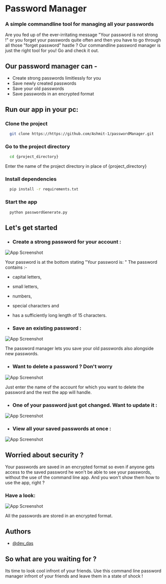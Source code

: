
# Password Manager 
### A simple commandline tool for managing all your passwords

Are you fed up of the ever-irritating message "Your password is not strong !" or you forget your passwords quite often and then you have to go through all those "forget password" hastle ? Our commandline password manager is just the right tool for you! Go and check it out.




## Our password manager can - 

- Create strong passwords limitlessly for you 
- Save newly created passwords
- Save your old passwords 
- Save passwords in an encrypted format


## Run our app in your pc: 

### Clone the project

```bash
  git clone https://https://github.com/Ashmit-1/passwordManager.git
```

### Go to the project directory

```bash
  cd {project_directory}
```
Enter the name of the project directory in place of {project_directory}

### Install dependencies

```bash
  pip install -r requirements.txt
```

### Start the app

```bash
  python passwordGenerate.py
```


## Let's get started

- ### Create a strong password for your account :


![App Screenshot](https://private-user-images.githubusercontent.com/137298461/346443983-49ebbc75-7e51-4f2b-8c38-1c6b2ef1c6ba.png?jwt=eyJhbGciOiJIUzI1NiIsInR5cCI6IkpXVCJ9.eyJpc3MiOiJnaXRodWIuY29tIiwiYXVkIjoicmF3LmdpdGh1YnVzZXJjb250ZW50LmNvbSIsImtleSI6ImtleTUiLCJleHAiOjE3MjA0MTg1NjMsIm5iZiI6MTcyMDQxODI2MywicGF0aCI6Ii8xMzcyOTg0NjEvMzQ2NDQzOTgzLTQ5ZWJiYzc1LTdlNTEtNGYyYi04YzM4LTFjNmIyZWYxYzZiYS5wbmc_WC1BbXotQWxnb3JpdGhtPUFXUzQtSE1BQy1TSEEyNTYmWC1BbXotQ3JlZGVudGlhbD1BS0lBVkNPRFlMU0E1M1BRSzRaQSUyRjIwMjQwNzA4JTJGdXMtZWFzdC0xJTJGczMlMkZhd3M0X3JlcXVlc3QmWC1BbXotRGF0ZT0yMDI0MDcwOFQwNTU3NDNaJlgtQW16LUV4cGlyZXM9MzAwJlgtQW16LVNpZ25hdHVyZT0zOTA3OTE1NTlhNWQ2MDE0YTczZmY5NWU1M2RkZjZmNDQ4MmY1NTA4MzQ3ZjE0OWM3N2UyNGIwODVkNjg3YzM2JlgtQW16LVNpZ25lZEhlYWRlcnM9aG9zdCZhY3Rvcl9pZD0wJmtleV9pZD0wJnJlcG9faWQ9MCJ9.Qznss6SWgp4h2YEhRO5xHbVy6Pbm0xZqnggztigrHxc)
 
 Your password is at the bottom stating "Your password is: " The password contains :-
 - capital letters, 
 - small letters, 
 - numbers, 
 - special characters and 
 - has a sufficiently long length of 15 characters.
 
- ### Save an existing password :

![App Screenshot](https://private-user-images.githubusercontent.com/137298461/346445174-b1830b78-078a-44a5-bb41-6645cc9bbd5a.png?jwt=eyJhbGciOiJIUzI1NiIsInR5cCI6IkpXVCJ9.eyJpc3MiOiJnaXRodWIuY29tIiwiYXVkIjoicmF3LmdpdGh1YnVzZXJjb250ZW50LmNvbSIsImtleSI6ImtleTUiLCJleHAiOjE3MjA0MTg5MTQsIm5iZiI6MTcyMDQxODYxNCwicGF0aCI6Ii8xMzcyOTg0NjEvMzQ2NDQ1MTc0LWIxODMwYjc4LTA3OGEtNDRhNS1iYjQxLTY2NDVjYzliYmQ1YS5wbmc_WC1BbXotQWxnb3JpdGhtPUFXUzQtSE1BQy1TSEEyNTYmWC1BbXotQ3JlZGVudGlhbD1BS0lBVkNPRFlMU0E1M1BRSzRaQSUyRjIwMjQwNzA4JTJGdXMtZWFzdC0xJTJGczMlMkZhd3M0X3JlcXVlc3QmWC1BbXotRGF0ZT0yMDI0MDcwOFQwNjAzMzRaJlgtQW16LUV4cGlyZXM9MzAwJlgtQW16LVNpZ25hdHVyZT1iZWI1N2I5OWNhZDk4OTVjZDYxODAyZDI2N2YzMzllMThmNWI0ZGJlMjY3MDM2NzlhNDAyNzlmOTg2ZmI1NzQxJlgtQW16LVNpZ25lZEhlYWRlcnM9aG9zdCZhY3Rvcl9pZD0wJmtleV9pZD0wJnJlcG9faWQ9MCJ9.G3UbKZ5bZ4QlIlghEcxTj5pek3ryWBfGskhHQzfN4PE)

The password manager lets you save your old passwords also alongside new passwords. 

- ### Want to delete a password ? Don't worry

![App Screenshot](https://private-user-images.githubusercontent.com/137298461/346445785-ad5400ec-b3e0-41f9-9411-82d9567cca07.png?jwt=eyJhbGciOiJIUzI1NiIsInR5cCI6IkpXVCJ9.eyJpc3MiOiJnaXRodWIuY29tIiwiYXVkIjoicmF3LmdpdGh1YnVzZXJjb250ZW50LmNvbSIsImtleSI6ImtleTUiLCJleHAiOjE3MjA0MTkwNzgsIm5iZiI6MTcyMDQxODc3OCwicGF0aCI6Ii8xMzcyOTg0NjEvMzQ2NDQ1Nzg1LWFkNTQwMGVjLWIzZTAtNDFmOS05NDExLTgyZDk1NjdjY2EwNy5wbmc_WC1BbXotQWxnb3JpdGhtPUFXUzQtSE1BQy1TSEEyNTYmWC1BbXotQ3JlZGVudGlhbD1BS0lBVkNPRFlMU0E1M1BRSzRaQSUyRjIwMjQwNzA4JTJGdXMtZWFzdC0xJTJGczMlMkZhd3M0X3JlcXVlc3QmWC1BbXotRGF0ZT0yMDI0MDcwOFQwNjA2MThaJlgtQW16LUV4cGlyZXM9MzAwJlgtQW16LVNpZ25hdHVyZT1kMDgwMGI3Njg4ZmY3NWI1MGI2M2YzOTliYzZiN2IxOTMyZmY1MDQ2ZTQ0NDc5OTk5MTU5YWJmMGU5ZjhiYzQyJlgtQW16LVNpZ25lZEhlYWRlcnM9aG9zdCZhY3Rvcl9pZD0wJmtleV9pZD0wJnJlcG9faWQ9MCJ9.sVVi-XnKAjcDQbe75OQEDtQ-qBLKc0vjT0gOZTLLLX4)

Just enter the name of the account for which you want to delete the password and the rest the app will handle.

- ### One of your password just got changed. Want to update it :


![App Screenshot](https://private-user-images.githubusercontent.com/137298461/346446637-a44dd7fd-c06a-47d5-9fb0-5543f1c796af.png?jwt=eyJhbGciOiJIUzI1NiIsInR5cCI6IkpXVCJ9.eyJpc3MiOiJnaXRodWIuY29tIiwiYXVkIjoicmF3LmdpdGh1YnVzZXJjb250ZW50LmNvbSIsImtleSI6ImtleTUiLCJleHAiOjE3MjA0MTkyOTksIm5iZiI6MTcyMDQxODk5OSwicGF0aCI6Ii8xMzcyOTg0NjEvMzQ2NDQ2NjM3LWE0NGRkN2ZkLWMwNmEtNDdkNS05ZmIwLTU1NDNmMWM3OTZhZi5wbmc_WC1BbXotQWxnb3JpdGhtPUFXUzQtSE1BQy1TSEEyNTYmWC1BbXotQ3JlZGVudGlhbD1BS0lBVkNPRFlMU0E1M1BRSzRaQSUyRjIwMjQwNzA4JTJGdXMtZWFzdC0xJTJGczMlMkZhd3M0X3JlcXVlc3QmWC1BbXotRGF0ZT0yMDI0MDcwOFQwNjA5NTlaJlgtQW16LUV4cGlyZXM9MzAwJlgtQW16LVNpZ25hdHVyZT05ZGU0NTVmMDQwNGEyYTFiOWExZjlhMTBhYmQ0YWJhZjg2MmQ1NGQ5ZGY2NGRiOTg1OTg1ZTgxNjliNGI3ZDE5JlgtQW16LVNpZ25lZEhlYWRlcnM9aG9zdCZhY3Rvcl9pZD0wJmtleV9pZD0wJnJlcG9faWQ9MCJ9.oHEPEAHn8kK8Ub5U0J45xYJHHlmjF72OeIkD4UoMaLE)

- ### View all your saved passwords at once  :

![App Screenshot](https://private-user-images.githubusercontent.com/137298461/346446885-a678ed31-16d5-40f5-8220-692125f2205d.png?jwt=eyJhbGciOiJIUzI1NiIsInR5cCI6IkpXVCJ9.eyJpc3MiOiJnaXRodWIuY29tIiwiYXVkIjoicmF3LmdpdGh1YnVzZXJjb250ZW50LmNvbSIsImtleSI6ImtleTUiLCJleHAiOjE3MjA0MTkzNzMsIm5iZiI6MTcyMDQxOTA3MywicGF0aCI6Ii8xMzcyOTg0NjEvMzQ2NDQ2ODg1LWE2NzhlZDMxLTE2ZDUtNDBmNS04MjIwLTY5MjEyNWYyMjA1ZC5wbmc_WC1BbXotQWxnb3JpdGhtPUFXUzQtSE1BQy1TSEEyNTYmWC1BbXotQ3JlZGVudGlhbD1BS0lBVkNPRFlMU0E1M1BRSzRaQSUyRjIwMjQwNzA4JTJGdXMtZWFzdC0xJTJGczMlMkZhd3M0X3JlcXVlc3QmWC1BbXotRGF0ZT0yMDI0MDcwOFQwNjExMTNaJlgtQW16LUV4cGlyZXM9MzAwJlgtQW16LVNpZ25hdHVyZT1kYWI0MTdhZWZhNjE4Yjk4ZjQ4MzAyNTk4ZWRkOGY3ZjJiYmYwYjAwMzZlNTI1Mjg0MjUyZTBiZTFiNGU5NWRmJlgtQW16LVNpZ25lZEhlYWRlcnM9aG9zdCZhY3Rvcl9pZD0wJmtleV9pZD0wJnJlcG9faWQ9MCJ9.wlMpjTsIUHnkd1kDUjO5j1g80vOH32wFBTEBwg4T11Y)


## Worried about security ?

Your passwords are saved in an encrypted format so even if anyone gets access to the saved password he won't be able to see your passwords, without the use of the command line app. And you won't show them how to use the app, right ?

### Have a look:

![App Screenshot](https://private-user-images.githubusercontent.com/137298461/346447596-104dead7-379b-4457-b929-d00dad2f004a.png?jwt=eyJhbGciOiJIUzI1NiIsInR5cCI6IkpXVCJ9.eyJpc3MiOiJnaXRodWIuY29tIiwiYXVkIjoicmF3LmdpdGh1YnVzZXJjb250ZW50LmNvbSIsImtleSI6ImtleTUiLCJleHAiOjE3MjA0MTk1NzcsIm5iZiI6MTcyMDQxOTI3NywicGF0aCI6Ii8xMzcyOTg0NjEvMzQ2NDQ3NTk2LTEwNGRlYWQ3LTM3OWItNDQ1Ny1iOTI5LWQwMGRhZDJmMDA0YS5wbmc_WC1BbXotQWxnb3JpdGhtPUFXUzQtSE1BQy1TSEEyNTYmWC1BbXotQ3JlZGVudGlhbD1BS0lBVkNPRFlMU0E1M1BRSzRaQSUyRjIwMjQwNzA4JTJGdXMtZWFzdC0xJTJGczMlMkZhd3M0X3JlcXVlc3QmWC1BbXotRGF0ZT0yMDI0MDcwOFQwNjE0MzdaJlgtQW16LUV4cGlyZXM9MzAwJlgtQW16LVNpZ25hdHVyZT03ZTBmYWQ0NWI5NmM5OWM3ODU1ZTg0NjNhNzdlMTQ4ZWE3ODI0NGVlZmJlOWQxMzk0MzViNzA2MGFhYmNlMGVjJlgtQW16LVNpZ25lZEhlYWRlcnM9aG9zdCZhY3Rvcl9pZD0wJmtleV9pZD0wJnJlcG9faWQ9MCJ9.O2t7HKJ3e5lNZBC7VE5FS8QKLbUYiGEbKvsJTLkIlYE)

All the passwords are stored in an encrypted format. 



## Authors

- [@dev_das](https://github.com/Ashmit-1)

## So what are you waiting for ?
 Its time to look cool infront of your friends. Use this command line password manager infront of your friends and leave them in a state of shock !

 

